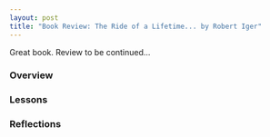 ```yaml
---
layout: post
title: "Book Review: The Ride of a Lifetime... by Robert Iger"
---
```


Great book. Review to be continued...

### **Overview**

### **Lessons**

### **Reflections**
